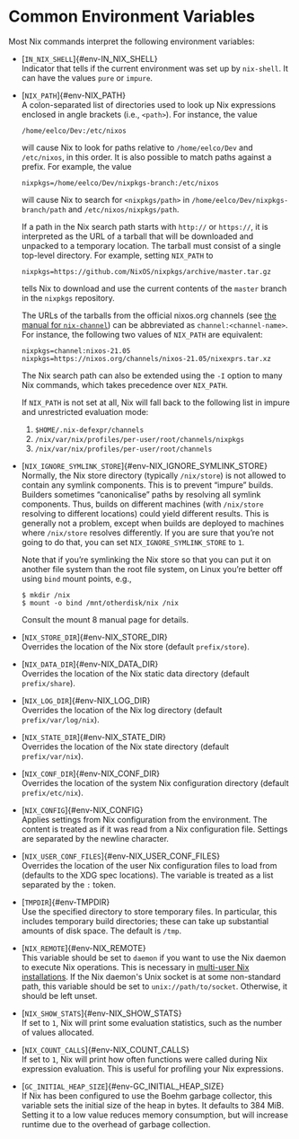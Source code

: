 # Common Environment Variables

Most Nix commands interpret the following environment variables:

  - [`IN_NIX_SHELL`]{#env-IN_NIX_SHELL}\
    Indicator that tells if the current environment was set up by
    `nix-shell`. It can have the values `pure` or `impure`.

  - [`NIX_PATH`]{#env-NIX_PATH}\
    A colon-separated list of directories used to look up Nix
    expressions enclosed in angle brackets (i.e., `<path>`). For
    instance, the value

        /home/eelco/Dev:/etc/nixos

    will cause Nix to look for paths relative to `/home/eelco/Dev` and
    `/etc/nixos`, in this order. It is also possible to match paths
    against a prefix. For example, the value

        nixpkgs=/home/eelco/Dev/nixpkgs-branch:/etc/nixos

    will cause Nix to search for `<nixpkgs/path>` in
    `/home/eelco/Dev/nixpkgs-branch/path` and `/etc/nixos/nixpkgs/path`.

    If a path in the Nix search path starts with `http://` or
    `https://`, it is interpreted as the URL of a tarball that will be
    downloaded and unpacked to a temporary location. The tarball must
    consist of a single top-level directory. For example, setting
    `NIX_PATH` to

        nixpkgs=https://github.com/NixOS/nixpkgs/archive/master.tar.gz

    tells Nix to download and use the current contents of the
    `master` branch in the `nixpkgs` repository.

    The URLs of the tarballs from the official nixos.org channels (see
    [the manual for `nix-channel`](nix-channel.md)) can be abbreviated
    as `channel:<channel-name>`.  For instance, the following two
    values of `NIX_PATH` are equivalent:

        nixpkgs=channel:nixos-21.05
        nixpkgs=https://nixos.org/channels/nixos-21.05/nixexprs.tar.xz

    The Nix search path can also be extended using the `-I` option to
    many Nix commands, which takes precedence over `NIX_PATH`.

    If `NIX_PATH` is not set at all, Nix will fall back to the following list in impure and unrestricted evaluation mode:

    1. `$HOME/.nix-defexpr/channels`
    2. `/nix/var/nix/profiles/per-user/root/channels/nixpkgs`
    3. `/nix/var/nix/profiles/per-user/root/channels`

  - [`NIX_IGNORE_SYMLINK_STORE`]{#env-NIX_IGNORE_SYMLINK_STORE}\
    Normally, the Nix store directory (typically `/nix/store`) is not
    allowed to contain any symlink components. This is to prevent
    “impure” builds. Builders sometimes “canonicalise” paths by
    resolving all symlink components. Thus, builds on different machines
    (with `/nix/store` resolving to different locations) could yield
    different results. This is generally not a problem, except when
    builds are deployed to machines where `/nix/store` resolves
    differently. If you are sure that you’re not going to do that, you
    can set `NIX_IGNORE_SYMLINK_STORE` to `1`.

    Note that if you’re symlinking the Nix store so that you can put it
    on another file system than the root file system, on Linux you’re
    better off using `bind` mount points, e.g.,

    ```console
    $ mkdir /nix
    $ mount -o bind /mnt/otherdisk/nix /nix
    ```

    Consult the mount 8 manual page for details.

  - [`NIX_STORE_DIR`]{#env-NIX_STORE_DIR}\
    Overrides the location of the Nix store (default `prefix/store`).

  - [`NIX_DATA_DIR`]{#env-NIX_DATA_DIR}\
    Overrides the location of the Nix static data directory (default
    `prefix/share`).

  - [`NIX_LOG_DIR`]{#env-NIX_LOG_DIR}\
    Overrides the location of the Nix log directory (default
    `prefix/var/log/nix`).

  - [`NIX_STATE_DIR`]{#env-NIX_STATE_DIR}\
    Overrides the location of the Nix state directory (default
    `prefix/var/nix`).

  - [`NIX_CONF_DIR`]{#env-NIX_CONF_DIR}\
    Overrides the location of the system Nix configuration directory
    (default `prefix/etc/nix`).

  - [`NIX_CONFIG`]{#env-NIX_CONFIG}\
    Applies settings from Nix configuration from the environment.
    The content is treated as if it was read from a Nix configuration file.
    Settings are separated by the newline character.

  - [`NIX_USER_CONF_FILES`]{#env-NIX_USER_CONF_FILES}\
    Overrides the location of the user Nix configuration files to load
    from (defaults to the XDG spec locations). The variable is treated
    as a list separated by the `:` token.

  - [`TMPDIR`]{#env-TMPDIR}\
    Use the specified directory to store temporary files. In particular,
    this includes temporary build directories; these can take up
    substantial amounts of disk space. The default is `/tmp`.

  - [`NIX_REMOTE`]{#env-NIX_REMOTE}\
    This variable should be set to `daemon` if you want to use the Nix
    daemon to execute Nix operations. This is necessary in [multi-user
    Nix installations](../installation/multi-user.md). If the Nix
    daemon's Unix socket is at some non-standard path, this variable
    should be set to `unix://path/to/socket`. Otherwise, it should be
    left unset.

  - [`NIX_SHOW_STATS`]{#env-NIX_SHOW_STATS}\
    If set to `1`, Nix will print some evaluation statistics, such as
    the number of values allocated.

  - [`NIX_COUNT_CALLS`]{#env-NIX_COUNT_CALLS}\
    If set to `1`, Nix will print how often functions were called during
    Nix expression evaluation. This is useful for profiling your Nix
    expressions.

  - [`GC_INITIAL_HEAP_SIZE`]{#env-GC_INITIAL_HEAP_SIZE}\
    If Nix has been configured to use the Boehm garbage collector, this
    variable sets the initial size of the heap in bytes. It defaults to
    384 MiB. Setting it to a low value reduces memory consumption, but
    will increase runtime due to the overhead of garbage collection.
